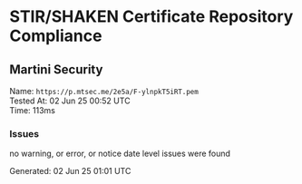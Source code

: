 # STIR/SHAKEN Certificate Repository Compliance

## Martini Security

Name: `https://p.mtsec.me/2e5a/F-ylnpkT5iRT.pem`\
Tested At: 02 Jun 25 00:52 UTC\
Time: 113ms

### Issues

no warning, or error, or notice date level issues were found

Generated: 02 Jun 25 01:01 UTC